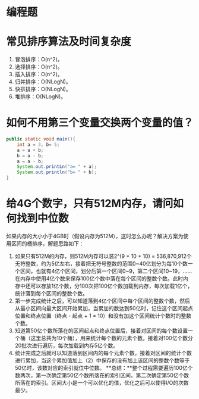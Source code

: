 # 编程题

# 常见排序算法及时间复杂度
1. 冒泡排序：O(n^2)。
2. 选择排序：O(n^2)。
3. 插入排序：O(n^2)。
4. 归并排序：O(NLogN)。
5. 快排排序：O(NLogN)。
6. 堆排序：O(NLogN)。

# 如何不用第三个变量交换两个变量的值？
```java
public static void main(){
	int a = 3, b= 5;
	a = a + b;
	b = a - b;
	a = a - b;
	System.out.printLn("a= " + a);
	System.out.println("b= " + b);
}
```

# 给4G个数字，只有512M内存，请问如何找到中位数
如果内存的大小小于4GB时（假设内存为512M），这时怎么办呢？解决方案为使用区间的桶排序，解题思路如下：
1. 如果只有512M的内存，则512M内存可以装2^(9 + 10 + 10) = 536,870,912个无符整数，约为5亿左右，接着把无符号整数的范围0~40亿划分为每10个数一个区间，也就有4亿个区间，划分后第一个区间0~9，第二个区间10~19，......在内存中使用4亿个数来保存100亿个数中落在每个区间的整数个数。此时内存中还可以存放1亿个数，分100次把100亿个数加载到内存，每次加载1亿个，统计落到每个区间的整数个数。
2. 第一步完成统计之后，可以知道落到4亿个区间中每个区间的整数个数，然后从最小区间向最大区间开始累加，当累加的数达到50亿时，记住这个区间起点位置和终点位置（终点 - 起点 + 1 = 10）和没有加这个区间统计个数时的整数个数。
3. 知道第50亿个数所落在的区间起点和终点位置后，接着对区间的每个数设置一个桶（这里总共为10个桶），用来统计每个数的元素个数。接着对100亿个数分20批次进行遍历，每次加载到内存5亿个数。
4. 统计完成之后就可以知道落到区间内的每个元素个数，接着对区间的统计个数进行累加，当这个累加值加上（2）中保存的没有加上该区间的整数个数等于50亿时，该数对应的索引就位中位数。
**总结：**整个过程需要遍历100亿个数两次，第一次确定第50亿个数所落在的索引区间，第二次确定第50亿个数所落在的索引。区间大小是一个可以优化的值，优化之后可以使得I/O的次数最少。